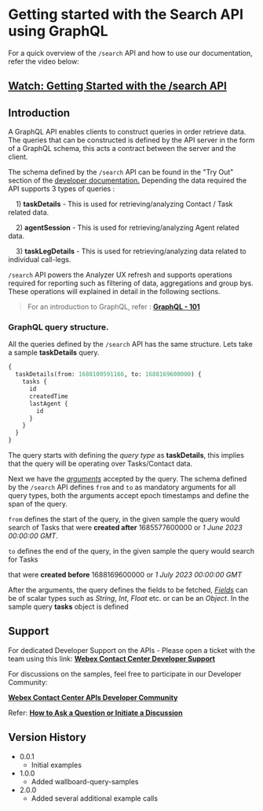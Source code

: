 # Getting started with the Search API using GraphQL

For a quick overview of the `/search` API and how to use our documentation, refer the video below:

## [Watch: Getting Started with the /search API](https://app.vidcast.io/share/c8c778c5-6659-4145-891a-bafcece29863)

## Introduction

A GraphQL API enables clients to construct queries in order retrieve data. The queries that can be constructed is defined by the API server in the form of a GraphQL schema, this acts a contract between the server and the client.

The schema defined by the `/search` API can be found in the "Try Out" section of the  [developer documentation.](**https://developer.webex-cx.com/documentation/search)  Depending the data required the API supports 3 types of queries :

    1) **taskDetails** - This is used for retrieving/analyzing Contact / Task related data.

    2) **agentSession** - This is used for retrieving/analyzing Agent related data.

    3) **taskLegDetails** - This is used for retrieving/analyzing data related to individual call-legs.

 `/search` API powers the Analyzer UX refresh and supports operations required for reporting  such as filtering of data,  aggregations and group bys. These operations will explained in detail in the following sections.

> For an introduction to GraphQL, refer : **[GraphQL - 101](https://graphql.org/learn/)**

### GraphQL query structure.

All the queries defined by the `/search` API has the same structure. Lets take a sample **taskDetails** query. 

```graphql
{
  taskDetails(from: 1688100591166, to: 1688169600000) {
    tasks {
      id
      createdTime
      lastAgent {
        id
      }
    }
  }
}

```



The query starts with defining the *query type* as **taskDetails**, this implies that the query will be operating over Tasks/Contact data.

Next we have the *[arguments](https://graphql.org/learn/schema/#arguments)* accepted by the query. The schema defined by the `/search` API defines `from` and `to` as mandatory arguments for all query types, both the arguments accept epoch timestamps and define the span of the query.



`from` defines the start of the query, in the given sample the query would search of Tasks that were **created after** 1685577600000 or *1 June 2023 00:00:00 GMT*.

`to` defines the end of the query, in the given sample the query would search for Tasks 

that were **created before** 1688169600000 or *1 July 2023 00:00:00 GMT*



After the arguments, the query defines the fields to be fetched, *[Fields](https://graphql.org/learn/queries/#fields)* can be of scalar types such as *String*, *Int*, *Float* etc. or can be an *Object*. In the sample query **tasks** object is defined 

















## Support

For dedicated Developer Support on the APIs - Please open a ticket with the team using this link: **[Webex Contact Center Developer Support](https://developer.webex-cx.com/support)**

For discussions on the samples, feel free to participate in our Developer Community:

**[Webex Contact Center APIs Developer Community](https://community.cisco.com/t5/contact-center/bd-p/j-disc-dev-contact-center)**

Refer: **[How to Ask a Question or Initiate a Discussion](https://community.cisco.com/t5/contact-center/webex-contact-center-apis-developer-community-and-support/m-p/4558270)**

## Version History

- 0.0.1
  - Initial examples
- 1.0.0
  - Added wallboard-query-samples
- 2.0.0
  - Added several additional example calls
